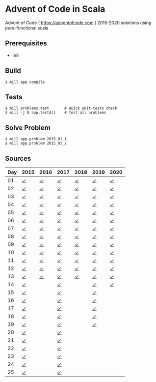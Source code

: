 # Advent of Code in Scala

Advent of Code ( https://adventofcode.com ) 2015-2020 solutions using pure-functional scala

Prerequisites
-----

* mill

Build
-----

    $ mill app.compile

Tests
-----

    $ mill problems.test       # quick unit-tests check
    $ mill -j 8 app.testAll    # test all problems

Solve Problem
-----

    $ mill app.problem 2015_01_1
    $ mill app.problem 2015_01_2

Sources
-----

Day | 2015 | 2016 | 2017 | 2018 | 2019 | 2020 |
--- | ---- | ---- | ---- | ---- | ---- | ---- |
01  | [✓](https://github.com/voivoid/scala-adventofcode/blob/master/problems/src/2015/01.scala) | [✓](https://github.com/voivoid/scala-adventofcode/blob/master/problems/src/2016/01.scala) | [✓](https://github.com/voivoid/scala-adventofcode/blob/master/problems/src/2017/01.scala) | [✓](https://github.com/voivoid/scala-adventofcode/blob/master/problems/src/2018/01.scala) | [✓](https://github.com/voivoid/scala-adventofcode/blob/master/problems/src/2019/01.scala) | [✓](https://github.com/voivoid/scala-adventofcode/blob/master/problems/src/2020/01.scala) |
02  | [✓](https://github.com/voivoid/scala-adventofcode/blob/master/problems/src/2015/02.scala) | [✓](https://github.com/voivoid/scala-adventofcode/blob/master/problems/src/2016/02.scala) | [✓](https://github.com/voivoid/scala-adventofcode/blob/master/problems/src/2017/02.scala) | [✓](https://github.com/voivoid/scala-adventofcode/blob/master/problems/src/2018/02.scala) | [✓](https://github.com/voivoid/scala-adventofcode/blob/master/problems/src/2019/02.scala) | [✓](https://github.com/voivoid/scala-adventofcode/blob/master/problems/src/2020/02.scala) |
03  | [✓](https://github.com/voivoid/scala-adventofcode/blob/master/problems/src/2015/03.scala) | [✓](https://github.com/voivoid/scala-adventofcode/blob/master/problems/src/2016/03.scala) | [✓](https://github.com/voivoid/scala-adventofcode/blob/master/problems/src/2017/03.scala) | [✓](https://github.com/voivoid/scala-adventofcode/blob/master/problems/src/2018/03.scala) | [✓](https://github.com/voivoid/scala-adventofcode/blob/master/problems/src/2019/03.scala) | [✓](https://github.com/voivoid/scala-adventofcode/blob/master/problems/src/2020/03.scala) |
04  | [✓](https://github.com/voivoid/scala-adventofcode/blob/master/problems/src/2015/04.scala) | [✓](https://github.com/voivoid/scala-adventofcode/blob/master/problems/src/2016/04.scala) | [✓](https://github.com/voivoid/scala-adventofcode/blob/master/problems/src/2017/04.scala) | [✓](https://github.com/voivoid/scala-adventofcode/blob/master/problems/src/2018/04.scala) | [✓](https://github.com/voivoid/scala-adventofcode/blob/master/problems/src/2019/04.scala) | [✓](https://github.com/voivoid/scala-adventofcode/blob/master/problems/src/2020/04.scala) |
05  | [✓](https://github.com/voivoid/scala-adventofcode/blob/master/problems/src/2015/05.scala) | [✓](https://github.com/voivoid/scala-adventofcode/blob/master/problems/src/2016/05.scala) | [✓](https://github.com/voivoid/scala-adventofcode/blob/master/problems/src/2017/05.scala) | [✓](https://github.com/voivoid/scala-adventofcode/blob/master/problems/src/2018/05.scala) | [✓](https://github.com/voivoid/scala-adventofcode/blob/master/problems/src/2019/05.scala) | [✓](https://github.com/voivoid/scala-adventofcode/blob/master/problems/src/2020/05.scala) |
06  | [✓](https://github.com/voivoid/scala-adventofcode/blob/master/problems/src/2015/06.scala) | [✓](https://github.com/voivoid/scala-adventofcode/blob/master/problems/src/2016/06.scala) | [✓](https://github.com/voivoid/scala-adventofcode/blob/master/problems/src/2017/06.scala) | [✓](https://github.com/voivoid/scala-adventofcode/blob/master/problems/src/2018/06.scala) | [✓](https://github.com/voivoid/scala-adventofcode/blob/master/problems/src/2019/06.scala) | [✓](https://github.com/voivoid/scala-adventofcode/blob/master/problems/src/2020/06.scala) |
07  | [✓](https://github.com/voivoid/scala-adventofcode/blob/master/problems/src/2015/07.scala) | [✓](https://github.com/voivoid/scala-adventofcode/blob/master/problems/src/2016/07.scala) | [✓](https://github.com/voivoid/scala-adventofcode/blob/master/problems/src/2017/07.scala) | [✓](https://github.com/voivoid/scala-adventofcode/blob/master/problems/src/2018/07.scala) | [✓](https://github.com/voivoid/scala-adventofcode/blob/master/problems/src/2019/07.scala) | [✓](https://github.com/voivoid/scala-adventofcode/blob/master/problems/src/2020/07.scala) |
08  | [✓](https://github.com/voivoid/scala-adventofcode/blob/master/problems/src/2015/08.scala) | [✓](https://github.com/voivoid/scala-adventofcode/blob/master/problems/src/2016/08.scala) | [✓](https://github.com/voivoid/scala-adventofcode/blob/master/problems/src/2017/08.scala) | [✓](https://github.com/voivoid/scala-adventofcode/blob/master/problems/src/2018/08.scala) | [✓](https://github.com/voivoid/scala-adventofcode/blob/master/problems/src/2019/08.scala) | [✓](https://github.com/voivoid/scala-adventofcode/blob/master/problems/src/2020/08.scala) |
09  | [✓](https://github.com/voivoid/scala-adventofcode/blob/master/problems/src/2015/09.scala) | [✓](https://github.com/voivoid/scala-adventofcode/blob/master/problems/src/2016/09.scala) | [✓](https://github.com/voivoid/scala-adventofcode/blob/master/problems/src/2017/09.scala) | [✓](https://github.com/voivoid/scala-adventofcode/blob/master/problems/src/2018/09.scala) | [✓](https://github.com/voivoid/scala-adventofcode/blob/master/problems/src/2019/09.scala) | [✓](https://github.com/voivoid/scala-adventofcode/blob/master/problems/src/2020/09.scala) |
10  | [✓](https://github.com/voivoid/scala-adventofcode/blob/master/problems/src/2015/10.scala) | [✓](https://github.com/voivoid/scala-adventofcode/blob/master/problems/src/2016/10.scala) | [✓](https://github.com/voivoid/scala-adventofcode/blob/master/problems/src/2017/10.scala) | [✓](https://github.com/voivoid/scala-adventofcode/blob/master/problems/src/2018/10.scala) | [✓](https://github.com/voivoid/scala-adventofcode/blob/master/problems/src/2019/10.scala) | [✓](https://github.com/voivoid/scala-adventofcode/blob/master/problems/src/2020/10.scala) |
11  | [✓](https://github.com/voivoid/scala-adventofcode/blob/master/problems/src/2015/11.scala) | [✓](https://github.com/voivoid/scala-adventofcode/blob/master/problems/src/2016/11.scala) | [✓](https://github.com/voivoid/scala-adventofcode/blob/master/problems/src/2017/11.scala) | [✓](https://github.com/voivoid/scala-adventofcode/blob/master/problems/src/2018/11.scala) | [✓](https://github.com/voivoid/scala-adventofcode/blob/master/problems/src/2019/11.scala) | [✓](https://github.com/voivoid/scala-adventofcode/blob/master/problems/src/2020/11.scala) |
12  | [✓](https://github.com/voivoid/scala-adventofcode/blob/master/problems/src/2015/12.scala) | [✓](https://github.com/voivoid/scala-adventofcode/blob/master/problems/src/2016/12.scala) | [✓](https://github.com/voivoid/scala-adventofcode/blob/master/problems/src/2017/12.scala) | [✓](https://github.com/voivoid/scala-adventofcode/blob/master/problems/src/2018/12.scala) | [✓](https://github.com/voivoid/scala-adventofcode/blob/master/problems/src/2019/12.scala) | [✓](https://github.com/voivoid/scala-adventofcode/blob/master/problems/src/2020/12.scala) |
13  | [✓](https://github.com/voivoid/scala-adventofcode/blob/master/problems/src/2015/13.scala) | [✓](https://github.com/voivoid/scala-adventofcode/blob/master/problems/src/2016/13.scala) | [✓](https://github.com/voivoid/scala-adventofcode/blob/master/problems/src/2017/13.scala) | [✓](https://github.com/voivoid/scala-adventofcode/blob/master/problems/src/2018/13.scala) | [✓](https://github.com/voivoid/scala-adventofcode/blob/master/problems/src/2019/13.scala) | [✓](https://github.com/voivoid/scala-adventofcode/blob/master/problems/src/2020/13.scala) |
14  | [✓](https://github.com/voivoid/scala-adventofcode/blob/master/problems/src/2015/14.scala) |      | [✓](https://github.com/voivoid/scala-adventofcode/blob/master/problems/src/2017/14.scala) |      | [✓](https://github.com/voivoid/scala-adventofcode/blob/master/problems/src/2019/14.scala) | [✓](https://github.com/voivoid/scala-adventofcode/blob/master/problems/src/2020/14.scala) |
15  | [✓](https://github.com/voivoid/scala-adventofcode/blob/master/problems/src/2015/15.scala) |      | [✓](https://github.com/voivoid/scala-adventofcode/blob/master/problems/src/2017/15.scala) |      | [✓](https://github.com/voivoid/scala-adventofcode/blob/master/problems/src/2019/15.scala) |      |
16  | [✓](https://github.com/voivoid/scala-adventofcode/blob/master/problems/src/2015/16.scala) |      | [✓](https://github.com/voivoid/scala-adventofcode/blob/master/problems/src/2017/16.scala) |      | [✓](https://github.com/voivoid/scala-adventofcode/blob/master/problems/src/2019/16.scala) |      |
17  | [✓](https://github.com/voivoid/scala-adventofcode/blob/master/problems/src/2015/17.scala) |      | [✓](https://github.com/voivoid/scala-adventofcode/blob/master/problems/src/2017/17.scala) |      | [✓](https://github.com/voivoid/scala-adventofcode/blob/master/problems/src/2019/17.scala) |      |
18  | [✓](https://github.com/voivoid/scala-adventofcode/blob/master/problems/src/2015/18.scala) |      | [✓](https://github.com/voivoid/scala-adventofcode/blob/master/problems/src/2017/18.scala) |      | [✓](https://github.com/voivoid/scala-adventofcode/blob/master/problems/src/2019/18.scala) |      |
19  | [✓](https://github.com/voivoid/scala-adventofcode/blob/master/problems/src/2015/19.scala) |      | [✓](https://github.com/voivoid/scala-adventofcode/blob/master/problems/src/2017/19.scala) |      | [✓](https://github.com/voivoid/scala-adventofcode/blob/master/problems/src/2019/19.scala) |      |
20  | [✓](https://github.com/voivoid/scala-adventofcode/blob/master/problems/src/2015/20.scala) |      | [✓](https://github.com/voivoid/scala-adventofcode/blob/master/problems/src/2017/20.scala) |      |      |      |
21  | [✓](https://github.com/voivoid/scala-adventofcode/blob/master/problems/src/2015/21.scala) |      | [✓](https://github.com/voivoid/scala-adventofcode/blob/master/problems/src/2017/21.scala) |      |      |      |
22  | [✓](https://github.com/voivoid/scala-adventofcode/blob/master/problems/src/2015/22.scala) |      | [✓](https://github.com/voivoid/scala-adventofcode/blob/master/problems/src/2017/22.scala) |      |      |      |
23  | [✓](https://github.com/voivoid/scala-adventofcode/blob/master/problems/src/2015/23.scala) |      | [✓](https://github.com/voivoid/scala-adventofcode/blob/master/problems/src/2017/23.scala) |      |      |      |
24  | [✓](https://github.com/voivoid/scala-adventofcode/blob/master/problems/src/2015/24.scala) |      | [✓](https://github.com/voivoid/scala-adventofcode/blob/master/problems/src/2017/24.scala) |      |      |      |
25  | [✓](https://github.com/voivoid/scala-adventofcode/blob/master/problems/src/2015/25.scala) |      | [✓](https://github.com/voivoid/scala-adventofcode/blob/master/problems/src/2017/25.scala) |      |      |      |
